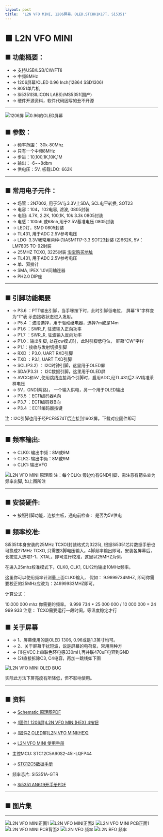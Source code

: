 ```yaml
---
layout: post
title:  "L2N VFO MINI, 1206屏幕，OLED,STC8H1K17T, Si5351"
---
```




# ■ L2N VFO MINI


## ■ 功能概要：

* → 支持USB/LSB/CW/FT8
* → 中频8MHz
* → 1206屏幕/OLED 0.96 Inch(12864 SSD1306)
* → 8051单片机
* → Si5351(SILICON LABS)/MS5351(国产)
* → 硬件开源资料，软件代码因写的丑不开源

<hr size="1"/>

![1206屏]({{site.url}}/assets/l2n-vfo-mini-1206.jpg)
![0.96的OLED屏幕]({{site.url}}/assets/l2n-vfo-pico-oled.jpg)


## ■ 参数：

* → 频率范围： 30k-80Mhz
* → 只有一个中频8MHz
* → 步进：10,100,1K,10K,1M
* → 输出：-6~~8dbm
* → 供电压：5V, 板载LDO: 662K

<hr size="1"/>


## ■ 常用电子元件：

* → 场管：2N7002, 用于5V与3.3V上SDA, SCL电平转换, SOT23
* → 电容：104，102电容, 滤波, 0805封装
* → 电阻: 4.7K, 2.2K, 100,1K, 10k 3.3k 0805封装
* → 电感：100nh,或68nh,用于2.5V基准电压 0805封装
* → LED灯，SMD 0805封装
* → TL431, 用于ADC 2.5V参考电压
* → LDO: 3.3V我常用两种:(1)ASM1117-3.3 SOT23封装 (2)662K, 5V： LM7805 TO-92封装
* → 25MHZ TCXO, 3225封装 [淘宝购买地址](https://item.taobao.com/item.htm?id=619683351756)
* → TL431, 用于ADC 2.5V参考电压
* → 单、双排针
* → SMA, IPEX 1.0V同轴连器
* → PH2.0 DIP座

<hr size="1"/>


## ■ 引脚功能概要

* → P3.6 ：PTT输出引脚，当手咪按下时，此时引脚低电位， 屏幕“R”字样变为“T”表 示由接收状态进入发射。
* → P5.4 ：波段选择，用于驱动继电器，选择7m或是14m
* → P1.6 ：SWR_F, 驻波输入正向功率
* → P1.7 ：SWR_R, 驻波输入反向功率
* → P1.0：输出引脚, 处在cw模式时，此时引脚低电位， 屏幕“CW”字样
* → P1.1：接收与发射切换引脚
* → RXD ：P3.0, UART RXD引脚
* → TXD ：P3.1, UART TXD引脚
* → SCL(P3.2) ： I2C时钟引脚，这里用于OLED屏
* → SDA(P3.3) ： I2C数据引脚，这里用于OLED屏
* → AVCC和5V ,使用跳线连接两个引脚时，启用ADC,经TL431后2.5V精准采样电压
* → 5V，GND(两路)， 一个输入供电，另一个用于OLED输出
* → P3.5 ：EC11编码器A向
* → P3.7 ：EC11编码器B向
* → P3.4 ：EC11编码器按键


注：I2C引脚也用于经PCF8574T后连接到1602屏，下载对应固件即可

<hr size="1"/>

## ■ 频率输出:

* → CLK0: 输出中频：8M或9M
* → CLK2: 输出中频：8M或9M 
* → CLK1: 输出VFO

![L2N VFO MINI 原理图]({{site.url}}/assets/l2n-vfo-mini-freq-memo1.jpg)
注：每个CLKx 旁边均有GND引脚，需注意有箭头处为频率出脚, 如上图所注

<hr size="1"/>

## ■ 安装硬件:

* → 按照引脚功能，连接主板，通电前检查： 是否为5V供电

## ■ 频率校准:

Si5351本身安装的25MHz TCXO(封装格式为3225), 根据Si5351芯片数据手册也可换成27MHz TCXO, 只需要3脚电压输入，4脚频率输出即可。安装各屏幕后，长按进入选项1-1，XTAL，即可进行校准，这里以25MHZ为例。

在进入25mhz校准模式下，CLK0, CLK1, CLK2均输出10MHz频率。

这里你可以使用频率计测量上面CLK0输入， 假如： 9.9999734MHZ, 即可你需要校正的25MHz应改为：24999933MHZ即可。

计算公式：

10.000 000 mhz 你需要的频率。
9.999 734 * 25 000 000 / 10 000 000 = 24 999 933
注意： TCXO需要运行一段时间，等温度稳定才行


## ■ 关于屏幕


* → 1、屏幕使用的是OLED 1306, 0.96或是1.3英寸均可。
* → 2、关于屏幕干扰短波，说是屏幕的电荷泵，常用两种方
* → (1)在VCC上串联色环电感330mH,再并联470uF电容到GND
* → (2)直接拆除C3, C4电容，再加一跳线如下图

![L2N VFO MINI OLED BUG](/assets/oled-bug.jpg)

实际此方法下屏亮度有所降低，但不影响使用。


<hr size="1"/>

## ■ 资料

* →  <a href="/assets/Schematic_L2N_VFO_Mini_2024-03-10.pdf">Schematic 原理图PDF</a>
* →  <a href="/assets/L2N_VFO_MINI_1206_4SW.hex">(固件1 1206屏)L2N VFO MINI(HEX) 4按钮</a>
* →  <a href="/assets/L2N_VFO_MINI_OLED_V1.4.hex">(固件2 OLED屏)L2N VFO MINI(HEX)</a>
* →  <a href="/assets/l2n-vfo-mini-manual.pdf">L2N VFO MINI 使用手册</a>

* 主控MCU:  STC12C5A60S2-45I-LQFP44
*  → <a href="/assets/stc12c5a60s2.pdf">STC12C5数据手册</a>
* 频率芯片: SI5351A-GTR
*  → <a href="/assets/si5351_an619.pdf">Si5351 AN619开手册PDF</a>


<hr size="1"/>

<h2>■ 图片集</h2>
<hr size="1"/>

![L2N VFO MINI正面1](/assets/l2n-vfo-mini-front.jpg)
![L2N VFO MINI正面2](/assets/l2n-vfo-mini-back.jpg)
![L2N VFO MINI PCB正面1](/assets/l2n-vfo-mini-sim-front.png)
![L2N VFO MINI PCB背面2](/assets/l2n-vfo-mini-sim-back.png)
![L2N VFO 频率](/assets/l2n-mini-vfo-out-freq.jpg)
![L2N BFO 频率](/assets/l2n-mini-bfo-out-freq.jpg)